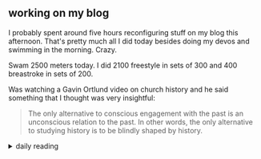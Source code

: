 ## working on my blog

I probably spent around five hours reconfiguring stuff on my blog this afternoon. That's pretty much all I did today besides doing my devos and swimming in the morning. Crazy.

Swam 2500 meters today. I did 2100 freestyle in sets of 300 and 400 breastroke in sets of 200.

Was watching a Gavin Ortlund video on church history and he said something that I thought was very insightful:

> The only alternative to conscious engagement with the past is an unconscious relation to the past. In other words, the only alternative to studying history is to be blindly shaped by history.

<details markdown="1">
<summary>daily reading</summary>

| {{ page.date | date: "%B %-d, %Y" }} |
| :-------------: |
| [Deut. 23; Ps. 112–113; Isa. 50; Rev. 20]({% link _Bible/Bible-year-1.md %}) |
| [WCF 22; WLC 146-152; WSC 79-81]({% link _westminster/westminster-month-1.md %}) |
| [The Apostles' Creed](https://threeforms.org/the-apostles-creed/) |

</details>